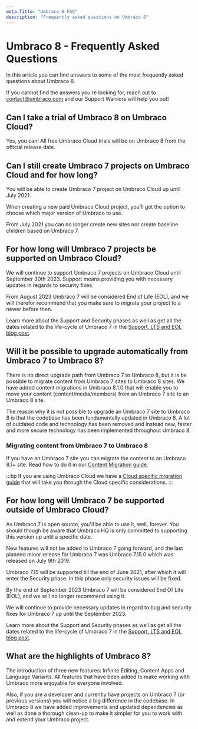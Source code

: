 ```yaml
---
meta.Title: "Umbraco 8 FAQ"
description: "Frequently asked questions on Umbraco 8"
---
```


# Umbraco 8 - Frequently Asked Questions

In this article you can find answers to some of the most frequently asked questions about Umbraco 8.

If you cannot find the answers you're looking for, reach out to contact@umbraco.com and our Support Warriors will help you out!

## Can I take a trial of Umbraco 8 on Umbraco Cloud?

Yes, you can! All free Umbraco Cloud trials will be on Umbraco 8 from the official release date.

## Can I still create Umbraco 7 projects on Umbraco Cloud and for how long?

You will be able to create Umbraco 7 project on Umbraco Cloud up until July 2021.

When creating a new paid Umbraco Cloud project, you’ll get the option to choose which major version of Umbraco to use.

From July 2021 you can no longer create new sites nor create baseline children based on Umbraco 7.

## For how long will Umbraco 7 projects be supported on Umbraco Cloud?

We will continue to support Umbraco 7 projects on Umbraco Cloud until September 30th 2023. Support means providing you with necessary updates in regards to security fixes.

From August 2023 Umbraco 7 will be considered End of Life (EOL), and we will therefor recommend that you make sure to migrate your project to a newer before then. 

Learn more about the Support and Security phases as well as get all the dates related to the life-cycle of Umbraco 7 in the [Support, LTS and EOL blog post](https://umbraco.com/blog/announcement-support-lts-and-eol-for-umbraco-cms-cloud-and-packages/).

## Will it be possible to upgrade automatically from Umbraco 7 to Umbraco 8?

There is no direct upgrade path from Umbraco 7 to Umbraco 8, but it is be possible to migrate content from Umbraco 7 sites to Umbraco 8 sites. We have added content migrations in Umbraco 8.1.0 that will enable you to move your content (content/media/members) from an Umbraco 7 site to an Umbraco 8 site.

The reason why it is not possible to upgrade an Umbraco 7 site to Umbraco 8 is that the codebase has been fundamentally updated in Umbraco 8. A lot of outdated code and technology has been removed and instead new, faster and more secure technology has been implemented throughout Umbraco 8.

### Migrating content from Umbraco 7 to Umbraco 8

If you have an Umbraco 7 site you can migrate the content to an Umbraco 8.1+ site. Read how to do it in our [Content Migration guide](Getting-Started/Setup/Upgrading/migrating-to-v8).

:::tip
If you are using Umbraco Cloud we have a [Cloud specific migration guide](Umbraco-Cloud/Upgrades/Migrating-from-7-to-8) that will take you through the Cloud specific considerations.
:::

## For how long will Umbraco 7 be supported outside of Umbraco Cloud?

As Umbraco 7 is open source, you'll be able to use it, well, forever. You should though be aware that Umbraco HQ is only committed to supporting this version up until a specific date.

New features will not be added to Umbraco 7 going forward, and the last planned minor release for Umbraco 7 was Umbraco 7.15.0 which was released on July 9th 2019.

Umbraco 7.15 will be supported till the end of June 2021, after which it will enter the Security phase. In this phase only security issues will be fixed. 

By the end of September 2023 Umbraco 7 will be considered End Of Life (EOL), and we will no longer recommend using it.

We will continue to provide necessary updates in regard to bug and security fixes for Umbraco 7 up until the September 2023.

Learn more about the Support and Security phases as well as get all the dates related to the life-cycle of Umbraco 7 in the [Support, LTS and EOL blog post](https://umbraco.com/blog/announcement-support-lts-and-eol-for-umbraco-cms-cloud-and-packages/).

## What are the highlights of Umbraco 8?

The introduction of three new features: Infinite Editing, Content Apps and Language Variants. All features that have been added to make working with Umbraco more enjoyable for everyone involved.

Also, if you are a developer and currently have projects on Umbraco 7 (or previous versions) you will notice a big difference in the codebase. In Umbraco 8 we have added improvements and updated dependencies as well as done a thorough clean-up to make it simpler for you to work with and extend your Umbraco project.
